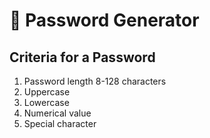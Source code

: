 # :closed_lock_with_key: Password Generator 
## Criteria for a Password 
1. Password length 8-128 characters
2. Uppercase 
3. Lowercase
5. Numerical value 
6. Special character
